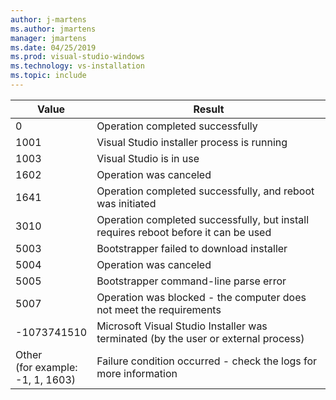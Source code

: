 ```yaml
---
author: j-martens
ms.author: jmartens
manager: jmartens
ms.date: 04/25/2019
ms.prod: visual-studio-windows
ms.technology: vs-installation
ms.topic: include
---
```


| **Value** | **Result** |
| --------- | ---------- |
| 0 | Operation completed successfully |
| 1001 | Visual Studio installer process is running |
| 1003 | Visual Studio is in use |
| 1602 | Operation was canceled |
| 1641 | Operation completed successfully, and reboot was initiated |
| 3010 | Operation completed successfully, but install requires reboot before it can be used |
| 5003 | Bootstrapper failed to download installer |
| 5004 | Operation was canceled |
| 5005 | Bootstrapper command-line parse error |
| 5007 | Operation was blocked - the computer does not meet the requirements |
| -1073741510 | Microsoft Visual Studio Installer was terminated (by the user or external process) |
| Other<br>(for example:<br>-1, 1, 1603) | Failure condition occurred - check the logs for more information |
